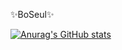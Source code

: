 
<!--
**boseuly/boseuly** is a ✨ _special_ ✨ repository because its `README.md` (this file) appears on your GitHub profile.

Here are some ideas to get you started:

- 🔭 I’m currently working on ...
- 🌱 I’m currently learning ...
- 👯 I’m looking to collaborate on ...
- 🤔 I’m looking for help with ...
- 💬 Ask me about ...
- 📫 How to reach me: ...
- 😄 Pronouns: ...
- ⚡ Fun fact: ...
-->


✨BoSeul✨

[![Anurag's GitHub stats](https://github-readme-stats.vercel.app/api?username=깃허브아이디)](https://github.com/tool09232@naver.com/github-readme-stats)

